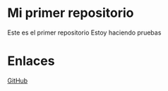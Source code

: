 # Mi primer repositorio
Este es el primer repositorio
Estoy haciendo pruebas
# Enlaces
[GitHub](https://github.com/DanielCabello99)
